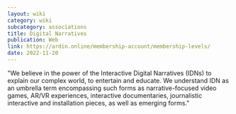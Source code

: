 ```yaml
---
layout: wiki
category: wiki
subcategory: associations
title: Digital Narratives
publication: Web
link: https://ardin.online/membership-account/membership-levels/
date: 2022-11-20
---
```


"We believe in the power of the Interactive Digital Narratives (IDNs) to explain our complex world, to entertain and educate. We understand IDN as an umbrella term encompassing such forms as narrative-focused video games, AR/VR experiences, interactive documentaries, journalistic interactive and installation pieces, as well as emerging forms."
